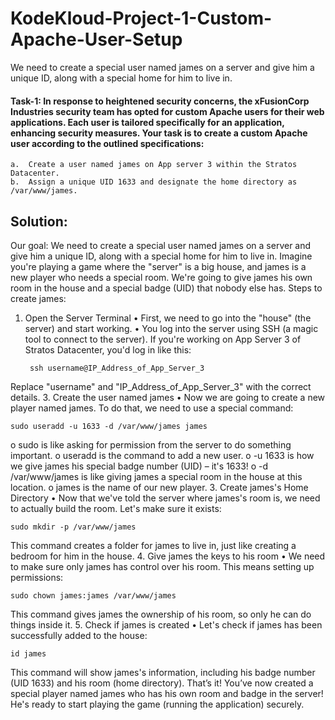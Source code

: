 # KodeKloud-Project-1-Custom-Apache-User-Setup
We need to create a special user named james on a server and give him a unique ID, along with a special home for him to live in.

#### Task-1: In response to heightened security concerns, the xFusionCorp Industries security team has opted for custom Apache users for their web applications. Each user is tailored specifically for an application, enhancing security measures. Your task is to create a custom Apache user according to the outlined specifications:
    a.	Create a user named james on App server 3 within the Stratos Datacenter.
    b.	Assign a unique UID 1633 and designate the home directory as /var/www/james.
## Solution:
Our goal: We need to create a special user named james on a server and give him a unique ID, along with a special home for him to live in.
Imagine you're playing a game where the "server" is a big house, and james is a new player who needs a special room. We're going to give james his own room in the house and a special badge (UID) that nobody else has.
Steps to create james:
1. Open the Server Terminal
•	First, we need to go into the "house" (the server) and start working.
•	You log into the server using SSH (a magic tool to connect to the server). If you're working on App Server 3 of Stratos Datacenter, you'd log in like this:

        ssh username@IP_Address_of_App_Server_3

Replace "username" and "IP_Address_of_App_Server_3" with the correct details.
3. Create the user named james
•	Now we are going to create a new player named james. To do that, we need to use a special command:

    sudo useradd -u 1633 -d /var/www/james james

o	sudo is like asking for permission from the server to do something important.
o	useradd is the command to add a new user.
o	-u 1633 is how we give james his special badge number (UID) – it's 1633!
o	-d /var/www/james is like giving james a special room in the house at this location.
o	james is the name of our new player.
3. Create james's Home Directory
•	Now that we've told the server where james's room is, we need to actually build the room. Let's make sure it exists:

    sudo mkdir -p /var/www/james

This command creates a folder for james to live in, just like creating a bedroom for him in the house.
4. Give james the keys to his room
•	We need to make sure only james has control over his room. This means setting up permissions:

    sudo chown james:james /var/www/james

This command gives james the ownership of his room, so only he can do things inside it.
5. Check if james is created
•	Let's check if james has been successfully added to the house:

    id james

This command will show james's information, including his badge number (UID 1633) and his room (home directory).
That’s it!
You’ve now created a special player named james who has his own room and badge in the server! He's ready to start playing the game (running the application) securely.
